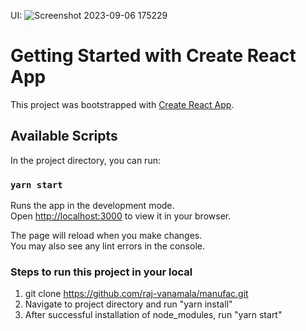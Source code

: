 UI:
![Screenshot 2023-09-06 175229](https://github.com/raj-vanamala/manufac/assets/66354732/39403450-a819-4695-8669-656688067425)



# Getting Started with Create React App

This project was bootstrapped with [Create React App](https://github.com/facebook/create-react-app).

## Available Scripts

In the project directory, you can run:

### `yarn start`

Runs the app in the development mode.\
Open [http://localhost:3000](http://localhost:3000) to view it in your browser.

The page will reload when you make changes.\
You may also see any lint errors in the console.


### Steps to run this project in your local

1. git clone https://github.com/raj-vanamala/manufac.git
2. Navigate to project directory and run "yarn install"
3. After successful installation of node_modules, run "yarn start"

